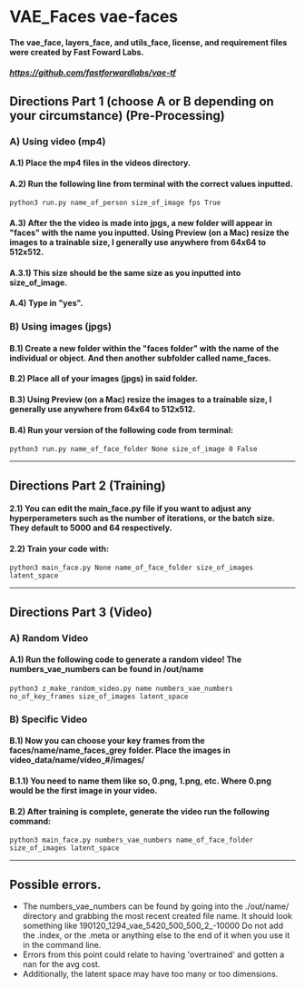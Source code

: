 # VAE_Faces vae-faces
#### The vae_face, layers_face, and utils_face, license, and requirement files were created by Fast Foward Labs.
##### https://github.com/fastforwardlabs/vae-tf

## Directions Part 1 (choose A or B depending on your circumstance) (Pre-Processing)

### A) Using video (mp4)

#### A.1) Place the mp4 files in the videos directory.
#### A.2) Run the following line from terminal with the correct values inputted.
`python3 run.py name_of_person size_of_image fps True`

#### A.3) After the the video is made into jpgs, a new folder will appear in "faces" with the name you inputted. Using Preview (on a Mac) resize the images to a trainable size, I generally use anywhere from 64x64 to 512x512.
#### A.3.1) This size should be the same size as you inputted into size_of_image.
#### A.4) Type in "yes".

### B) Using images (jpgs)

#### B.1) Create a new folder within the "faces folder" with the name of the individual or object. And then another subfolder called name_faces.
#### B.2) Place all of your images (jpgs) in said folder.
#### B.3) Using Preview (on a Mac) resize the images to a trainable size, I generally use anywhere from 64x64 to 512x512.
#### B.4) Run your version of the following code from terminal:
`python3 run.py name_of_face_folder None size_of_image 0 False`

---

## Directions Part 2 (Training)
#### 2.1) You can edit the main_face.py file if you want to adjust any hyperperameters such as the number of iterations, or the batch size. They default to 5000 and 64 respectively.
#### 2.2) Train your code with:
`python3 main_face.py None name_of_face_folder size_of_images latent_space`

---

## Directions Part 3 (Video)
### A) Random Video

#### A.1) Run the following code to generate a random video! The numbers_vae_numbers can be found in /out/name
`python3 z_make_random_video.py name numbers_vae_numbers no_of_key_frames size_of_images latent_space`

### B) Specific Video

#### B.1) Now you can choose your key frames from the faces/name/name_faces_grey folder. Place the images in video_data/name/video_#/images/
#### B.1.1) You need to name them like so, 0.png, 1.png, etc. Where 0.png would be the first image in your video.
#### B.2) After training is complete, generate the video run the following command:
`python3 main_face.py numbers_vae_numbers name_of_face_folder size_of_images latent_space`

---

## Possible errors.
* The numbers_vae_numbers can be found by going into the ./out/name/ directory and grabbing the most recent created file name. It should look something like 190120_1294_vae_5420_500_500_2_-10000 Do not add the .index, or the .meta or anything else to the end of it when you use it in the command line.
* Errors from this point could relate to having 'overtrained' and gotten a nan for the avg cost.
* Additionally, the latent space may have too many or too dimensions.

